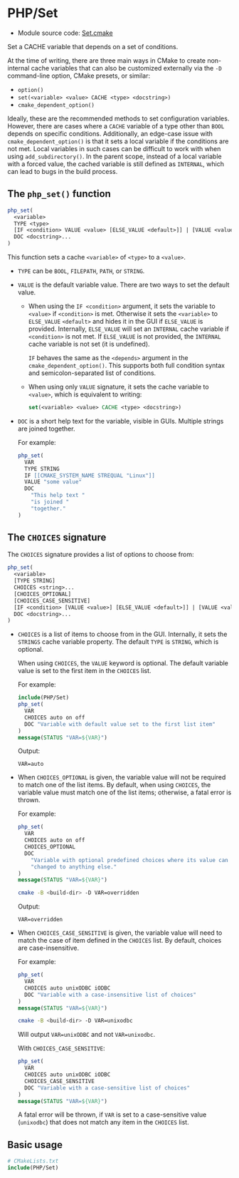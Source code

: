<!-- This is auto-generated file. -->
# PHP/Set

* Module source code: [Set.cmake](https://github.com/petk/php-build-system/blob/master/cmake/cmake/modules/PHP/Set.cmake)

Set a CACHE variable that depends on a set of conditions.

At the time of writing, there are three main ways in CMake to create
non-internal cache variables that can also be customized externally via the `-D`
command-line option, CMake presets, or similar:

* `option()`
* `set(<variable> <value> CACHE <type> <docstring>)`
* `cmake_dependent_option()`

Ideally, these are the recommended methods to set configuration variables.
However, there are cases where a `CACHE` variable of a type other than `BOOL`
depends on specific conditions. Additionally, an edge-case issue with
`cmake_dependent_option()` is that it sets a local variable if the conditions
are not met. Local variables in such cases can be difficult to work with
when using `add_subdirectory()`. In the parent scope, instead of a local
variable with a forced value, the cached variable is still defined as
`INTERNAL`, which can lead to bugs in the build process.

## The `php_set()` function

```cmake
php_set(
  <variable>
  TYPE <type>
  [IF <condition> VALUE <value> [ELSE_VALUE <default>]] | [VALUE <value>]
  DOC <docstring>...
)
```

This function sets a cache `<variable>` of `<type>` to a `<value>`.

* `TYPE` can be `BOOL`, `FILEPATH`, `PATH`, or `STRING`.

* `VALUE` is the default variable value. There are two ways to set the default
  value.

  * When using the `IF <condition>` argument, it sets the variable to `<value>`
    if `<condition>` is met. Otherwise it sets the `<variable>` to `ELSE_VALUE`
    `<default>` and hides it in the GUI if `ELSE_VALUE` is provided. Internally,
    `ELSE_VALUE` will set an `INTERNAL` cache variable if `<condition>` is not
    met. If `ELSE_VALUE` is not provided, the `INTERNAL` cache variable is not
    set (it is undefined).

    `IF` behaves the same as the `<depends>` argument in the
    `cmake_dependent_option()`. This supports both full condition syntax and
    semicolon-separated list of conditions.

  * When using only `VALUE` signature, it sets the cache variable to `<value>`,
    which is equivalent to writing:

    ```cmake
    set(<variable> <value> CACHE <type> <docstring>)
    ```

* `DOC` is a short help text for the variable, visible in GUIs. Multiple strings
  are joined together.

  For example:

  ```cmake
  php_set(
    VAR
    TYPE STRING
    IF [[CMAKE_SYSTEM_NAME STREQUAL "Linux"]]
    VALUE "some value"
    DOC
      "This help text "
      "is joined "
      "together."
  )
  ```

## The `CHOICES` signature

The `CHOICES` signature provides a list of options to choose from:

```cmake
php_set(
  <variable>
  [TYPE STRING]
  CHOICES <string>...
  [CHOICES_OPTIONAL]
  [CHOICES_CASE_SENSITIVE]
  [IF <condition> [VALUE <value>] [ELSE_VALUE <default>]] | [VALUE <value>]
  DOC <docstring>...
)
```

* `CHOICES` is a list of items to choose from in the GUI. Internally, it sets
  the `STRINGS` cache variable property. The default `TYPE` is `STRING`, which
  is optional.

  When using `CHOICES`, the `VALUE` keyword is optional. The default variable
  value is set to the first item in the `CHOICES` list.

  For example:

  ```cmake
  include(PHP/Set)
  php_set(
    VAR
    CHOICES auto on off
    DOC "Variable with default value set to the first list item"
  )
  message(STATUS "VAR=${VAR}")
  ```

  Output:

  ```
  VAR=auto
  ```

* When `CHOICES_OPTIONAL` is given, the variable value will not be required to
  match one of the list items. By default, when using `CHOICES`, the variable
  value must match one of the list items; otherwise, a fatal error is thrown.

  For example:

  ```cmake
  php_set(
    VAR
    CHOICES auto on off
    CHOICES_OPTIONAL
    DOC
      "Variable with optional predefined choices where its value can be also "
      "changed to anything else."
  )
  message(STATUS "VAR=${VAR}")
  ```

  ```sh
  cmake -B <build-dir> -D VAR=overridden
  ```

  Output:

  ```
  VAR=overridden
  ```

* When `CHOICES_CASE_SENSITIVE` is given, the variable value will need to match
  the case of item defined in the `CHOICES` list. By default, choices are
  case-insensitive.

  For example:

  ```cmake
  php_set(
    VAR
    CHOICES auto unixODBC iODBC
    DOC "Variable with a case-insensitive list of choices"
  )
  message(STATUS "VAR=${VAR}")
  ```

  ```sh
  cmake -B <build-dir> -D VAR=unixodbc
  ```

  Will output `VAR=unixODBC` and not `VAR=unixodbc`.

  With `CHOICES_CASE_SENSITIVE`:

  ```cmake
  php_set(
    VAR
    CHOICES auto unixODBC iODBC
    CHOICES_CASE_SENSITIVE
    DOC "Variable with a case-sensitive list of choices"
  )
  message(STATUS "VAR=${VAR}")
  ```

  A fatal error will be thrown, if `VAR` is set to a case-sensitive value
  (`unixodbc`) that does not match any item in the `CHOICES` list.

## Basic usage

```cmake
# CMakeLists.txt
include(PHP/Set)
```
